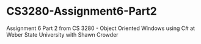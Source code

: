 # CS3280-Assignment6-Part2
Assignment 6 Part 2 from CS 3280 - Object Oriented Windows using C# at Weber State University with Shawn Crowder
